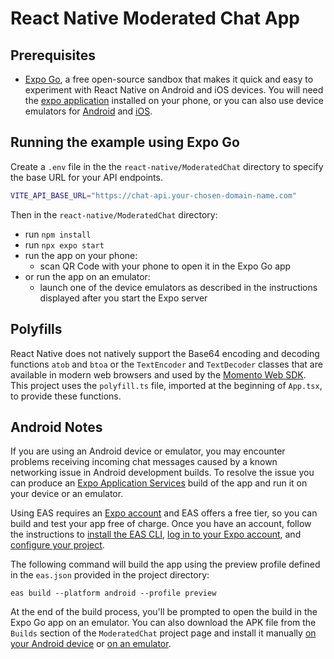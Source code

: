 # React Native Moderated Chat App

## Prerequisites

- [Expo Go](https://docs.expo.dev/get-started/expo-go/), a free open-source sandbox that makes it quick and easy to experiment with React Native on Android and iOS devices. You will need the [expo application](https://expo.dev/client) installed on your phone, or you can also use device emulators for [Android](https://docs.expo.dev/workflow/android-studio-emulator/) and [iOS](https://docs.expo.dev/workflow/ios-simulator/).

## Running the example using Expo Go

Create a `.env` file in the the `react-native/ModeratedChat` directory to specify the base URL for your API endpoints.

```bash
VITE_API_BASE_URL="https://chat-api.your-chosen-domain-name.com"
```

Then in the `react-native/ModeratedChat` directory:

- run `npm install`
- run `npx expo start`
- run the app on your phone:
  - scan QR Code with your phone to open it in the Expo Go app
- or run the app on an emulator:
  - launch one of the device emulators as described in the instructions displayed after you start the Expo server

## Polyfills

React Native does not natively support the Base64 encoding and decoding functions `atob` and `btoa` or the `TextEncoder` and `TextDecoder` classes that are available in modern web browsers and used by the [Momento Web SDK](https://github.com/momentohq/client-sdk-javascript). This project uses the `polyfill.ts` file, imported at the beginning of `App.tsx`, to provide these functions.

## Android Notes

If you are using an Android device or emulator, you may encounter problems receiving incoming chat messages caused by a known networking issue in Android development builds. To resolve the issue you can produce an [Expo Application Services](https://docs.expo.dev/eas/) build of the app and run it on your device or an emulator.

Using EAS requires an [Expo account](https://docs.expo.dev/build/setup/#an-expo-user-account) and EAS offers a free tier, so you can build and test your app free of charge. Once you have an account, follow the instructions to [install the EAS CLI](https://docs.expo.dev/build/setup/#install-the-latest-eas-cli), [log in to your Expo account](https://docs.expo.dev/build/setup/#log-in-to-your-expo-account), and [configure your project](https://docs.expo.dev/build/setup/#configure-the-project).

The following command will build the app using the preview profile defined in the `eas.json` provided in the project directory:

```
eas build --platform android --profile preview
```

At the end of the build process, you'll be prompted to open the build in the Expo Go app on an emulator. You can also download the APK file from the `Builds` section of the `ModeratedChat` project page and install it manually [on your Android device](https://www.lifewire.com/install-apk-on-android-4177185#toc-transfer-the-apk-installer-via-usb) or [on an emulator](https://developer.android.com/studio/run/emulator-install-add-files).
